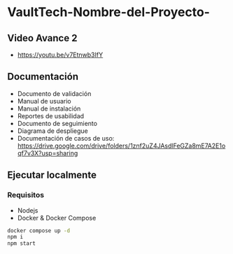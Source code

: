 # VaultTech-Nombre-del-Proyecto-

## Video Avance 2

- https://youtu.be/v7Etnwb3IfY

## Documentación

* Documento de validación
* Manual de usuario
* Manual de instalación
* Reportes de usabilidad
* Documento de seguimiento
* Diagrama de despliegue
* Documentación de casos de uso: https://drive.google.com/drive/folders/1znf2uZ4JAsdlFeGZa8mE7A2E1oqf7v3X?usp=sharing

## Ejecutar localmente
### Requisitos
- Nodejs
- Docker & Docker Compose
```bash
docker compose up -d
npm i
npm start
```

